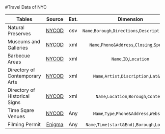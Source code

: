 #Travel Data of NYC<br/>

| Tables        | Source        | Ext.  |Dimension   |
| ------------- |:-------------:| :-----:|:-----:|
| Natural Preserves| [NYCOD](http://www.nyc.gov/html/dpr/nycbigapps/DPR_naturepreserves_001.csv) |csv|`Name`,`Borough`,`Directions`,`Description`,`Type`|
| Museums and Galleries| [NYCOD](https://data.cityofnewyork.us/Recreation/Museums-and-galleries/kcrm-j9hh)|xml|`Name`,`Phone&Address`,`Closing`,`Special` |
| Barbecue Areas | [NYCOD](http://www.nycgovparks.org/bigapps/DPR_Barbecue_001.xml)|xml|`Name`,`ID`,`Location`|
| Directory of Contemporary Arts|[NYCOD](http://www.nycgovparks.org/bigapps/DPR_PublicArt_001.xml)|xml|`Name`,`Artist`,`Discription`,`Lat&Lon`|
| Directory of Historical Signs|[NYCOD](http://www.nycgovparks.org/bigapps/DPR_HistoricalSigns_001.xml)|xml|`Name`,`Location`,`Borough`,`Content`|
| Time Sqare Venues|[NYCOD](https://data.cityofnewyork.us/Business/Times-Square-Entertainment-Venues/jxdc-hnze)|Any|`Name`,`Type`,`Phone&Address`,`Website`|
| Filming Permit|[Enigma](https://app.enigma.io/table/us.states.ny.cities.nyc.mome.filming-permits.events?row=0&col=2&page=1)|Any|`Name`,`Time(start&End)`,`Borough`,`Location`|
